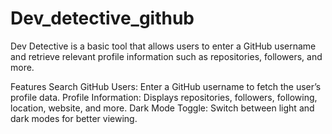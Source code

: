 # Dev_detective_github

Dev Detective is a basic tool that allows users to enter a GitHub username and retrieve relevant profile information such as repositories, followers, and more.

Features
Search GitHub Users: Enter a GitHub username to fetch the user’s profile data.
Profile Information: Displays repositories, followers, following, location, website, and more.
Dark Mode Toggle: Switch between light and dark modes for better viewing.
